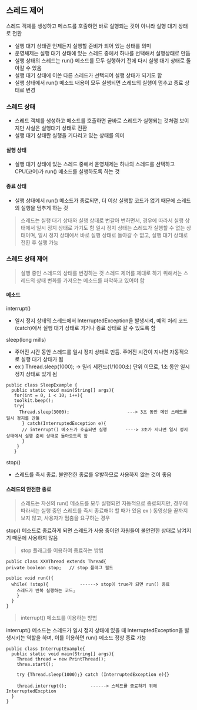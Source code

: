 ## 스레드 제어
스레드 객체를 생성하고 메소드를 호출하면 바로 실행되는 것이 아니라 실행 대기 상태로 전환
- 실행 대기 상태란 언제든지 실행할 준비가 되어 있는 상태를 의미 
- 운영체제는 실행 대기 상태에 있는 스레드 중에서 하나를 선택해서 실행상태로 만듬
- 실행 상태의 스레드는 run() 메소드를 모두 실행하기 전에 다시 실행 대기 상태로 돌아갈 수 있음
- 실행 대기 상태에 이쓴 다른 스레드가 선택되어 실행 상태가 되기도 함
- 실행 상태에서 run() 메소드 내용이 모두 실행되면 스레드의 실행이 멈추고 종료 상태로 변경

### 스레드 상태
- 스레드 객체를 생성하고 메소드를 호출하면 곧바로 스레드가 실행되는 것처럼 보이지만 사실은 실행대기 상태로 전환
- 실행 대기 상태란 실행을 기다리고 있는 상태를 의미

#### 실행 상태
- 실행 대기 상태에 있는 스레드 중에서 운영체제는 하나의 스레드를 선택하고 CPU(코어)가 run() 메소드를 실행하도록 하는 것

#### 종료 상태
- 실행 상태에서 run() 메소드가 종료되면, 더 이상 실행할 코드가 없기 때문에 스레드의 실행을 멈추게 하는 것

> 스레드는 실행 대기 상태와 실행 상태로 번갈아 변하면서, 경우에 따라서 실행 상태에서 일시 정지 상태로 가기도 함
> 일시 정지 상태는 스레드가 실행할 수 없는 상태이며, 일시 정지 상태에서 바로 실행 상태로 돌아갈 수 없고, 실행 대기 상태로 전환 후 실행 가능

### 스레드 상태 제어
> 실행 중인 스레드의 상태를 변경하는 것
스레드 제어를 제대로 하기 위해서는 스레드의 상태 변화를 가져오는 메소드를 파악하고 있어야 함

#### 메소드
interrupt()
- 일시 정지 상태의 스레드에서 InterruptedException을 발생시켜, 예외 처리 코드(catch)에서 실행 대기 상태로 가거나 종료 상태로 갈 수 있도록 함

sleep(long mills)
- 주어진 시간 동안 스레드를 일시 정지 상태로 만듬. 주어진 시간이 지나면 자동적으로 실행 대기 상태가 됨
- ex ) Thread.sleep(1000); ->  밀리 세컨드(1/1000초) 단위 이므로, 1초 동안 일시 정지 상태로 있게 됨
```
public class SleepExample {
  public static void main(String[] args){
   for(int = 0, i < 10; i++){
   toolkit.beep();
   try{
     Thread.sleep(3000);                      ---> 3초 동안 메인 스레드를 일시 정지를 만듦
      } catch(InterruptedException e){
      // interrupt() 메소드가 호출되면 실행       ----> 3초가 지나면 일시 정지 상태에서 실행 준비 상태로 돌아오도록 함
      }
    }
   } 
```

stop()
- 스레드를 즉시 종료. 불안전한 종료를 유발하므로 사용하지 않는 것이 좋음

#### 스레드의 안전한 종료
> 스레드는 자신의 run() 메소드를 모두 실행되면 자동적으로 종료되지만, 경우에 따라서는 실행 중인 스레드를 즉시 종료해야 할 때가 있음
ex ) 동영상을 끝까지 보지 않고, 사용자가 멈춤을 요구하는 경우


stop() 메소드로 종료하게 되면 스레드가 사용 중이던 자원들이 불안전한 상태로 남겨지기 때문에 사용하지 않음

>stop 플래그를 이용하여 종료하는 방법

```
public class XXXThread extends Thread{
private boolean stop;   // stop 플레그 필드

public void run(){
  while( !stop){            ------> stop이 true가 되면 run() 종료
    스레드가 반복 실행하는 코드;
    }
  }
}
```

> interrupt() 메소드를 이용하는 방법

interrupt() 메소드는 스레드가 일시 정지 상태에 있을 때 InterruptedException을 발생시키는 역할을 하며, 이를 이용하면 run() 메소드 정상 종료 가능
```
public class InterruptExample{
  public static void main(String[] args){
    Thread thread = new PrintThread();
    threa.start();
    
    try {Thread.sleep(1000);} catch (InterruptedException e){}
    
    thread.interrupt();         ------> 스레드를 종료하기 위해 InterruptedExcption
  }
}
```






